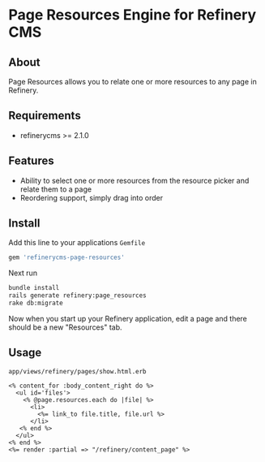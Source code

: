 # Page Resources Engine for Refinery CMS

## About

Page Resources allows you to relate one or more resources to any page in Refinery.

## Requirements

* refinerycms >= 2.1.0

## Features

* Ability to select one or more resources from the resource picker and relate them to a page
* Reordering support, simply drag into order

## Install

Add this line to your applications `Gemfile`

```ruby
gem 'refinerycms-page-resources'
```

Next run

```bash
bundle install
rails generate refinery:page_resources
rake db:migrate
```

Now when you start up your Refinery application, edit a page and there should be a new "Resources" tab.

## Usage

`app/views/refinery/pages/show.html.erb`

```erb
<% content_for :body_content_right do %>
  <ul id='files'>
    <% @page.resources.each do |file| %>
      <li>
        <%= link_to file.title, file.url %>
      </li>
   <% end %>
  </ul>
<% end %>
<%= render :partial => "/refinery/content_page" %>
```
